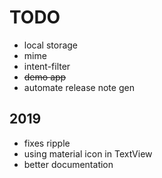# TODO

* local storage
* mime
* intent-filter
* ~~demo app~~
* automate release note gen

## 2019

- fixes ripple
- using material icon in TextView
- better documentation

